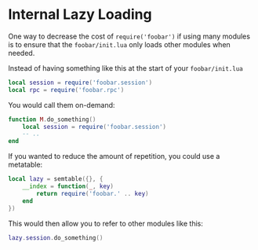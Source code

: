 
# Internal Lazy Loading

One way to decrease the cost of `require('foobar')` if using many modules is to ensure that the `foobar/init.lua` only loads other modules when needed.

Instead of having something like this at the start of your `foobar/init.lua`

```lua
local session = require('foobar.session')
local rpc = require('foobar.rpc')
```

You would call them on-demand:

```lua
function M.do_something()
	local session = require('foobar.session')
	-- ..
end
```

If you wanted to reduce the amount of repetition, you could use a metatable:

```lua
local lazy = semtable({}, {
	__index = function(_, key)
		return require('foobar.' .. key)
	end
})
```

This would then allow you to refer to other modules like this:

```lua
lazy.session.do_something()
```

